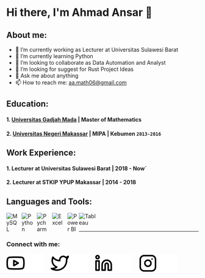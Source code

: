 # Hi there, I'm Ahmad Ansar 👋
## About me:
- 🔭 I’m currently working as Lecturer at Universitas Sulawesi Barat
- 🌱 I’m currently learning Python 
- 👯 I’m looking to collaborate as Data Automation and Analyst
- 🤔 I’m looking for suggest for Rust Project Ideas
- 💬 Ask me about anything
- 📫 How to reach me: aa.math06@gmail.com

## Education:

#### 1. [Universitas Gadjah Mada](https://www.ugm.ac.id) | Master of Mathematics 
#### 2. [Universitas Negeri Makassar](https://www.unm.ac.id) | MIPA | Kebumen `2013-2016`
   

## Work Experience:
#### 1. Lecturer at Universitas Sulawesi Barat | 2018 - Now`
#### 2. Lecturer at STKIP YPUP Makassar | 2014 - 2018


## Languages and Tools:

[<img align="left" alt="MySQL" width="30px" src="https://cdn.jsdelivr.net/gh/devicons/devicon/icons/mysql/mysql-original.svg" style="padding-right:10px;" />][webdev]
[<img align="left" alt="Python" width="30px" src="https://upload.wikimedia.org/wikipedia/commons/thumb/c/c3/Python-logo-notext.svg/110px-Python-logo-notext.svg.png?20100317150552" style="padding-right:10px;" />][webdev]
[<img align="left" alt="Pycharm" width="30px" src="https://upload.wikimedia.org/wikipedia/commons/thumb/1/1d/PyCharm_Icon.svg/220px-PyCharm_Icon.svg.png" style="padding-right:10px;" />][webdev]
[<img align="left" alt="Excel" width="30px" src="https://is2-ssl.mzstatic.com/image/thumb/Purple126/v4/a8/fd/5a/a8fd5a84-c6f1-355f-3b9f-6e86598efaa3/XCEL.png/1200x630bb.png" style="padding-right:10px;" />][webdev]
[<img align="left" alt="Power BI" width="30px" src="https://powerbi.microsoft.com/pictures/application-logos/svg/powerbi.svg" style="padding-right:0px;" />][webdev]
[<img align="left" alt="Tableau" width="50px" src="https://logos-world.net/wp-content/uploads/2021/10/Tableau-Symbol.png" style="padding-right:10px;" />][webdev]

<br />
<br />

---
### Connect with me:

[![website](./img/youtube-light.svg)](https://www.youtube.com/channel/UCzogb_IWEMauS_-WziMsNXA#gh-light-mode-only)
[![website](./img/youtube-dark.svg)](https://www.youtube.com/channel/UCzogb_IWEMauS_-WziMsNXA#gh-dark-mode-only)
&nbsp;&nbsp;
[![website](./img/twitter-light.svg)](https://twitter.com/anchamath#gh-light-mode-only)
[![website](./img/twitter-dark.svg)](https://twitter.com/anchamath#gh-dark-mode-only)
&nbsp;&nbsp;
[![website](./img/linkedin-light.svg)](https://www.linkedin.com/in/ahmad-ansar/#gh-light-mode-only)
[![website](./img/linkedin-dark.svg)](https://www.linkedin.com/in/ahmad-ansar/#gh-dark-mode-only)
&nbsp;&nbsp;
[![website](./img/instagram-light.svg)](https://www.instagram.com/anchamath/#gh-light-mode-only)
[![website](./img/instagram-dark.svg)](https://www.instagram.com/anchamath/#gh-dark-mode-only)



[webdev]: https://github.com/vincentwidyan/vincentwidyan
